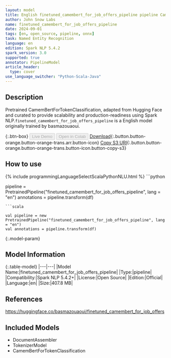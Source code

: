 ```yaml
---
layout: model
title: English finetuned_camembert_for_job_offers_pipeline pipeline CamemBertForTokenClassification from basmazouaoui
author: John Snow Labs
name: finetuned_camembert_for_job_offers_pipeline
date: 2024-09-01
tags: [en, open_source, pipeline, onnx]
task: Named Entity Recognition
language: en
edition: Spark NLP 5.4.2
spark_version: 3.0
supported: true
annotator: PipelineModel
article_header:
  type: cover
use_language_switcher: "Python-Scala-Java"
---
```


## Description

Pretrained CamemBertForTokenClassification, adapted from Hugging Face and curated to provide scalability and production-readiness using Spark NLP.`finetuned_camembert_for_job_offers_pipeline` is a English model originally trained by basmazouaoui.

{:.btn-box}
<button class="button button-orange" disabled>Live Demo</button>
<button class="button button-orange" disabled>Open in Colab</button>
[Download](https://s3.amazonaws.com/auxdata.johnsnowlabs.com/public/models/finetuned_camembert_for_job_offers_pipeline_en_5.4.2_3.0_1725175225558.zip){:.button.button-orange.button-orange-trans.arr.button-icon}
[Copy S3 URI](s3://auxdata.johnsnowlabs.com/public/models/finetuned_camembert_for_job_offers_pipeline_en_5.4.2_3.0_1725175225558.zip){:.button.button-orange.button-orange-trans.button-icon.button-copy-s3}

## How to use



<div class="tabs-box" markdown="1">
{% include programmingLanguageSelectScalaPythonNLU.html %}
```python

pipeline = PretrainedPipeline("finetuned_camembert_for_job_offers_pipeline", lang = "en")
annotations =  pipeline.transform(df)   

```
```scala

val pipeline = new PretrainedPipeline("finetuned_camembert_for_job_offers_pipeline", lang = "en")
val annotations = pipeline.transform(df)

```
</div>

{:.model-param}
## Model Information

{:.table-model}
|---|---|
|Model Name:|finetuned_camembert_for_job_offers_pipeline|
|Type:|pipeline|
|Compatibility:|Spark NLP 5.4.2+|
|License:|Open Source|
|Edition:|Official|
|Language:|en|
|Size:|407.8 MB|

## References

https://huggingface.co/basmazouaoui/finetuned_camembert_for_job_offers

## Included Models

- DocumentAssembler
- TokenizerModel
- CamemBertForTokenClassification